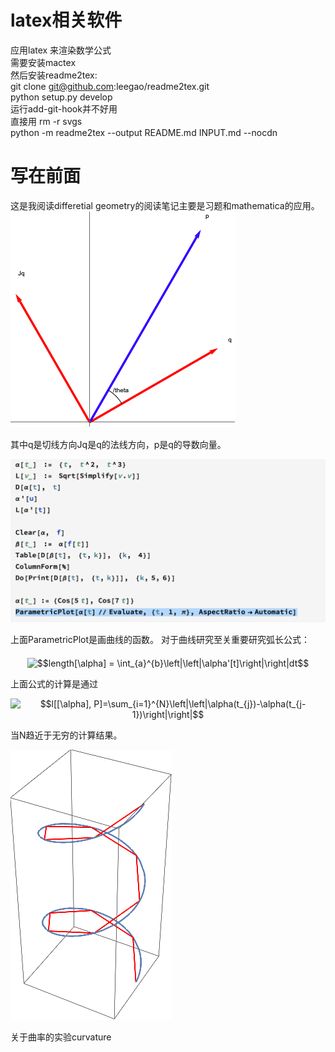 # latex相关软件
应用latex 来渲染数学公式  
需要安装mactex  
然后安装readme2tex:  
git clone git@github.com:leegao/readme2tex.git  
python setup.py develop  
运行add-git-hook并不好用  
直接用
rm -r svgs  
python -m readme2tex --output README.md INPUT.md --nocdn  
# 写在前面
 这是我阅读differetial geometry的阅读笔记主要是习题和mathematica的应用。
 ![figure1-1示意图](./figure1-1.png)
 
 其中q是切线方向Jq是q的法线方向，p是q的导数向量。

![Mathematica1-2note](./note1-2.png)

上面ParametricPlot是画曲线的函数。
对于曲线研究至关重要研究弧长公式：  

<p align="center"><img alt="$$length[\alpha] = \int_{a}^{b}\left|\left|\alpha'[t]\right|\right|dt$$" src="svgs/9b0d59d08107e1109f212972c122b33d.svg" align="middle" width="179.74779405pt" height="41.27894265pt"/></p>

上面公式的计算是通过
<p align="center"><img alt="$$l[[\alpha], P]=\sum_{i=1}^{N}\left|\left|\alpha(t_{j})-\alpha(t_{j-1})\right|\right|$$" src="svgs/a28581e7e37f32dc75feca6f83c9bbd6.svg" align="middle" width="230.2454583pt" height="47.80607865pt"/></p>
当N趋近于无穷的计算结果。

![Mathematica1-3note](./figures/figure_integrate.png)

关于曲率的实验curvature

